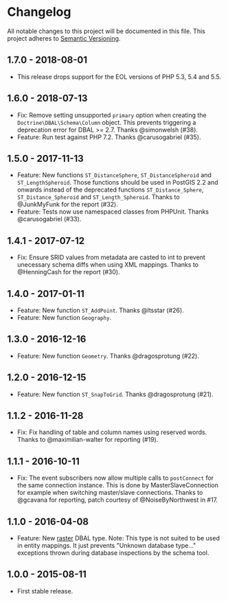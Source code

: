 Changelog
=========

All notable changes to this project will be documented in this file.
This project adheres to [Semantic Versioning](https://semver.org).

1.7.0 - 2018-08-01
------------------

  * This release drops support for the EOL versions of PHP 5.3, 5.4 and 5.5.

1.6.0 - 2018-07-13
------------------

  * Fix: Remove setting unsupported `primary` option when creating the
    `Doctrine\DBAL\Schema\Column` object. This prevents triggering a deprecation
    error for DBAL >= 2.7. Thanks @simonwelsh (#38).
  * Feature: Run test against PHP 7.2. Thanks @carusogabriel (#35).

1.5.0 - 2017-11-13
------------------

  * Feature: New functions `ST_DistanceSphere`, `ST_DistanceSpheroid` and
    `ST_LengthSpheroid`. Those functions should be used in PostGIS 2.2 and
    onwards instead of the deprecated functions `ST_Distance_Sphere`,
    `ST_Distance_Spheroid` and  `ST_Length_Spheroid`. Thanks to @JunkMyFunk for
    the report (#32).
  * Feature: Tests now use namespaced classes from PHPUnit.
    Thanks @carusogabriel (#33).

1.4.1 - 2017-07-12
------------------

  * Fix: Ensure SRID values from metadata are casted to int to prevent
    unecessary schema diffs when using XML mappings. Thanks to @HenningCash for
    the report (#30).

1.4.0 - 2017-01-11
------------------

  * Feature: New function `ST_AddPoint`. Thanks @ltsstar (#26).
  * Feature: New function `Geography`.

1.3.0 - 2016-12-16
------------------

  * Feature: New function `Geometry`. Thanks @dragosprotung (#22).

1.2.0 - 2016-12-15
------------------

  * Feature: New function `ST_SnapToGrid`. Thanks @dragosprotung (#21).

1.1.2 - 2016-11-28
------------------

  * Fix: Fix handling of table and column names using reserved words. Thanks to
    @maximilian-walter for reporting (#19).

1.1.1 - 2016-10-11
------------------

  * Fix: The event subscribers now allow multiple calls to `postConnect` for the
    same connection instance. This is done by MasterSlaveConnection for example
    when switching master/slave connections. Thanks to @gcavana for reporting,
    patch courtesy of @NoiseByNorthwest in #17.

1.1.0 - 2016-04-08
------------------

  * Feature: New [raster](https://postgis.net/docs/raster.html) DBAL type.
    Note: This type is not suited to be used in entity mappings.
    It just prevents "Unknown database type..." exceptions thrown during
    database inspections by the schema tool.

1.0.0 - 2015-08-11
------------------

  * First stable release.
